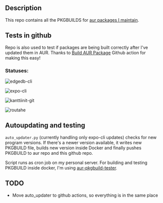 ## Description

This repo contains all the PKGBUILDS for [aur packages I maintain](https://aur.archlinux.org/packages/?SeB=m&K=otahontas).

## Tests in github

Repo is also used to test if packages are being built correctly after I've updated them in AUR. Thanks to [Build AUR Package](https://github.com/marketplace/actions/build-aur-package) Github action for making this easy!

### Statuses:

![edgedb-cli](https://github.com/otahontas/aur-packages/workflows/edgedb-cli/badge.svg)

![expo-cli](https://github.com/otahontas/aur-packages/workflows/expo-cli/badge.svg)

![kanttiinit-git](https://github.com/otahontas/aur-packages/workflows/kanttiinit-git/badge.svg)

![routahe](https://github.com/otahontas/aur-packages/workflows/routahe/badge.svg)

## Autoupdating and testing

`auto_updater.py` (currently handling only expo-cli updates) checks for new program versions. If there's  a newer version available, it writes new PKGBUILD file, builds new version inside Docker and finally pushes PKGBUILD to aur repo and this github repo.

Script runs as cron job on my personal server. For building and testing PKGBUILD inside docker, I'm using [aur-pkgbuild-tester](https://github.com/Stunkymonkey/aur-pkgbuild-tester). 

## TODO
- Move auto_updater to github actions, so everything is in the same place
